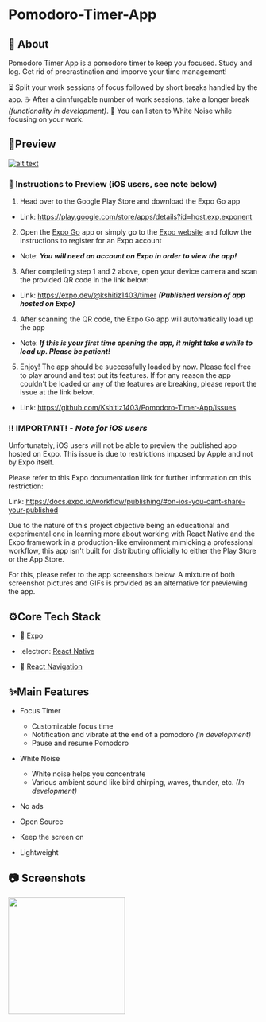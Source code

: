 
  

# Pomodoro-Timer-App

  

## 📲 About

  Pomodoro Timer App is a pomodoro timer to keep you focused. Study and log.
  Get rid of procrastination and imporve your time management!
  
⏳ Split your work sessions of focus followed by short breaks handled by the app.
☕ After a cinnfurgable number of work sessions, take a longer break *(functionality in development)*.
🎵 You can listen to White Noise while focusing on your work.


  

## 👀Preview

  
  

[![alt text](https://camo.githubusercontent.com/5fa5c16e14a9a4df1b87a973c08de220036673c2d32e7cc3399a34e4d9cff534/68747470733a2f2f696d672e736869656c64732e696f2f62616467652f52756e73253230776974682532304578706f253230476f2d3436333045422e7376673f7374796c653d666c61742d737175617265266c6f676f3d4558504f266c6162656c436f6c6f723d663366336633266c6f676f436f6c6f723d303030)](https://expo.dev/@kshitiz1403/timer)

### 🔢 Instructions to Preview (iOS users, see note below)

  

  

1. Head over to the Google Play Store and download the Expo Go app

  

  

- Link: https://play.google.com/store/apps/details?id=host.exp.exponent

  

  

2. Open the [Expo Go](https://play.google.com/store/apps/details?id=host.exp.exponent) app or simply go to the [Expo website](https://expo.io/) and follow the instructions to register for an Expo account

  

- Note: **_You will need an account on Expo in order to view the app!_**

  

  

3. After completing step 1 and 2 above, open your device camera and scan the provided QR code in the link below:

  

- Link: https://expo.dev/@kshitiz1403/timer **_(Published version of app hosted on Expo)_**

  

  

4. After scanning the QR code, the Expo Go app will automatically load up the app

  

- Note: **_If this is your first time opening the app, it might take a while to load up. Please be patient!_**

  

  

5. Enjoy! The app should be successfully loaded by now. Please feel free to play around and test out its features. If for any reason the app couldn't be loaded or any of the features are breaking, please report the issue at the link below.

  

- Link: https://github.com/Kshitiz1403/Pomodoro-Timer-App/issues

  

### ‼️ IMPORTANT! - _Note for iOS users_

  

  

Unfortunately, iOS users will not be able to preview the published app hosted on Expo. This issue is due to restrictions imposed by Apple and not by Expo itself.

  

  

Please refer to this Expo documentation link for further information on this restriction:

  

  

Link: https://docs.expo.io/workflow/publishing/#on-ios-you-cant-share-your-published

  

Due to the nature of this project objective being an educational and experimental one in learning more about working with React Native and the Expo framework in a production-like environment mimicking a professional workflow, this app isn't built for distributing officially to either the Play Store or the App Store.

  

  

For this, please refer to the app screenshots below. A mixture of both screenshot pictures and GIFs is provided as an alternative for previewing the app.

  

  

## ⚙Core Tech Stack

  

- 🔼 [Expo](https://expo.io/)

- :electron: [React Native](https://reactnative.dev/)

- 🔗 [React Navigation](https://reactnavigation.org/)

  

## ✨Main Features

  

 
 - Focus Timer
	- Customizable focus time
	- Notification and vibrate at the end of a pomodoro *(in development)*
	- Pause and resume Pomodoro
	
 - White Noise
	- White noise helps you concentrate
	- Various ambient sound like bird chirping, waves, thunder, etc. *(In development)*
 - No ads
 - Open Source
 - Keep the screen on
 - Lightweight
 
## 📷 Screenshots
<img src="https://i.ibb.co/7CDFqyv/ezgif-5-c11e0b206358.gif" width="234.76"/>
